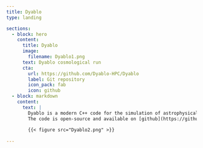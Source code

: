```yaml
---
title: Dyablo
type: landing

sections:
  - block: hero
    content:
      title: Dyablo
      image:
        filename: Dyablo1.png
      text: Dyablo cosmological run
      cta:
        url: https://github.com/Dyablo-HPC/Dyablo 
        label: Git repository
        icon_pack: fab
        icon: github    
  - block: markdown
    content:
      text: |
        Dyablo is a modern C++ code for the simulation of astrophysical fluids with adaptive mesh refinement on heterogenous architectures. Dyablo is developed mainly at CEA and has users all over France. Parallelism is handled using Kokkos and MPI and is thus compatible with all major supercomputer infrastructures in France. Its modular architecture allows it to simulate various phenomena from compressible hydrodynamics to cosmology and magnetohydrodynamics.
        The code is open-source and available on [github](https://github.com/Dyablo-HPC/Dyablo)
        
        {{< figure src="Dyablo2.png" >}}
        
---
```

